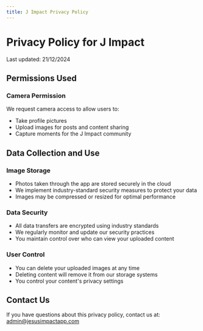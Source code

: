```yaml
---
title: J Impact Privacy Policy
---
```


# Privacy Policy for J Impact

Last updated: 21/12/2024

## Permissions Used

### Camera Permission
We request camera access to allow users to:
- Take profile pictures
- Upload images for posts and content sharing
- Capture moments for the J Impact community

## Data Collection and Use

### Image Storage
- Photos taken through the app are stored securely in the cloud
- We implement industry-standard security measures to protect your data
- Images may be compressed or resized for optimal performance

### Data Security
- All data transfers are encrypted using industry standards
- We regularly monitor and update our security practices
- You maintain control over who can view your uploaded content

### User Control
- You can delete your uploaded images at any time
- Deleting content will remove it from our storage systems
- You control your content's privacy settings

## Contact Us
If you have questions about this privacy policy, contact us at:
admin@jesusimpactapp.com        
